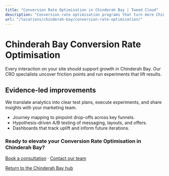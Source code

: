 ```yaml
---
title: "Conversion Rate Optimisation in Chinderah Bay | Tweed Cloud"
description: "Conversion rate optimisation programs that turn more Chinderah Bay visitors into customers."
url: "/locations/chinderah-bay/conversion-rate-optimisation/"
---
```


# Chinderah Bay Conversion Rate Optimisation

Every interaction on your site should support growth in Chinderah Bay. Our CRO specialists uncover friction points and run experiments that lift results.

## Evidence-led improvements

We translate analytics into clear test plans, execute experiments, and share insights with your marketing team.

- Journey mapping to pinpoint drop-offs across key funnels.
- Hypothesis-driven A/B testing of messaging, layouts, and offers.
- Dashboards that track uplift and inform future iterations.

### Ready to elevate your Conversion Rate Optimisation in Chinderah Bay?

[Book a consultation](/consultation/) · [Contact our team](/contact/)

[Return to the Chinderah Bay hub](/locations/chinderah-bay/)

